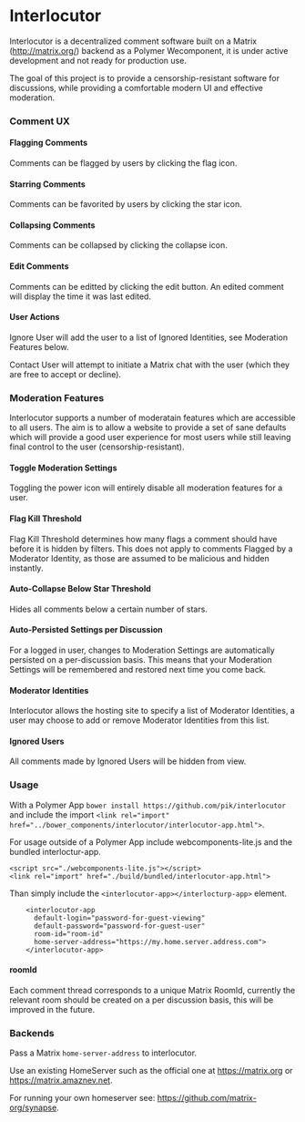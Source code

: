 # Interlocutor

Interlocutor is a decentralized comment software built on a Matrix (http://matrix.org/) backend as a Polymer Wecomponent, it is under active development and not ready for production use. 

The goal of this project is to provide a censorship-resistant software for discussions, while providing a comfortable modern UI and effective moderation.

### Comment UX

#### Flagging Comments

Comments can be flagged by users by clicking the flag icon. 

#### Starring Comments

Comments can be favorited by users by clicking the star icon. 

#### Collapsing Comments

Comments can be collapsed by clicking the collapse icon.

#### Edit Comments

Comments can be editted by clicking the edit button. An edited comment will display the time it was last edited.

#### User Actions

Ignore User will add the user to a list of Ignored Identities, see Moderation Features below. 

Contact User will attempt to initiate a Matrix chat with the user (which they are free to accept or decline).

### Moderation Features

Interlocutor supports a number of moderatain features which are accessible to all users. The aim is to allow a website to provide a set of sane defaults which will provide a good user experience for most users while still leaving final control to the user (censorship-resistant).

#### Toggle Moderation Settings

Toggling the power icon will entirely disable all moderation features for a user.

#### Flag Kill Threshold

Flag Kill Threshold determines how many flags a comment should have before it is hidden by filters. This does not apply to comments Flagged by a Moderator Identity, as those are assumed to be malicious and hidden instantly. 

#### Auto-Collapse Below Star Threshold

Hides all comments below a certain number of stars.

#### Auto-Persisted Settings per Discussion

For a logged in user, changes to Moderation Settings are automatically persisted on a per-discussion basis. This means that your Moderation Settings will be remembered and restored next time you come back.

#### Moderator Identities

Interlocutor allows the hosting site to specify a list of Moderator Identities, a user may choose to add or remove Moderator Identities from this list.

#### Ignored Users

All comments made by Ignored Users will be hidden from view.


### Usage

With a Polymer App `bower install https://github.com/pik/interlocutor` and include
the import `<link rel="import" href="../bower_components/interlocutor/interlocutor-app.html">`.

For usage outside of a Polymer App include webcomponents-lite.js and the bundled interloctur-app.

```
<script src="./webcomponents-lite.js"></script>
<link rel="import" href="./build/bundled/interlocutor-app.html">
```

Than simply include the `<interlocutor-app></interlocturp-app>` element. 

```
    <interlocutor-app
      default-login="password-for-guest-viewing"
      default-password="password-for-guest-user"
      room-id="room-id"
      home-server-address="https://my.home.server.address.com">
    </interlocutor-app>
```

#### roomId
Each comment thread corresponds to a unique Matrix RoomId, currently the relevant room should be created on a per discussion basis, this will be improved in the future.

### Backends
Pass a Matrix `home-server-address` to interlocutor. 

Use an existing HomeServer such as the official one at https://matrix.org or https://matrix.amaznev.net.

For running your own homeserver see: https://github.com/matrix-org/synapse. 
